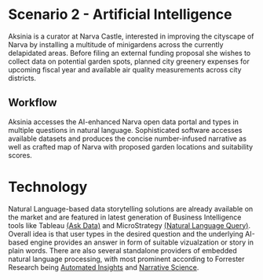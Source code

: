 # Scenario 2 - Artificial Intelligence

Aksinia is a curator at Narva Castle, interested in improving the cityscape of Narva by installing a multitude of minigardens across the currently delapidated areas. Before filing an external funding proposal she wishes to collect data on potential garden spots, planned city greenery expenses for upcoming fiscal year and available air quality measurements across city districts. 

## Workflow

Aksinia accesses the AI-enhanced Narva open data portal and types in multiple questions in natural language. Sophisticated software accesses available datasets and produces the concise number-infused narrative as well as crafted map of Narva with proposed garden locations and suitability scores. 


# Technology
 
Natural Language-based data storytelling solutions are already available on the market and are featured in latest generation of Business Intelligence tools like Tableau [(Ask Data)](https://www.tableau.com/products/new-features/ask-data) and MicroStrategy [(Natural Language Query)](https://community.microstrategy.com/s/article/Natural-Language-Query-in-A-Nutshell-MicroStrategy-11-0?language=en_US). Overall idea is that user types in the desired question and the underlying AI-based engine provides an answer in form of suitable vizualzation or story in plain words. There are also several standalone providers of embedded natural language processing, with most prominent according to Forrester Research being [Automated Insights](https://automatedinsights.com/natural-language-generation/) and [Narrative Science](https://narrativescience.com/). 



